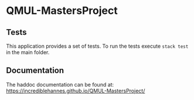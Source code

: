 # QMUL-MastersProject


## Tests
This application provides a set of tests. To run the tests execute `stack test`
in the main folder.


## Documentation
The haddoc documentation can be found at:
https://incrediblehannes.github.io/QMUL-MastersProject/
